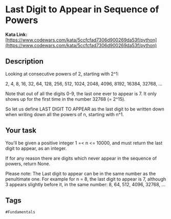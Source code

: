 # Last Digit to Appear in Sequence of Powers

**Kata Link:** [https://www.codewars.com/kata/5ccfcfad7306d900269da53f/python](https://www.codewars.com/kata/5ccfcfad7306d900269da53f/python)

## Description

Looking at consecutive powers of 2, starting with 2^1:

2, 4, 8, 16, 32, 64, 128, 256, 512, 1024, 2048, 4096, 8192, 16384, 32768, ...

Note that out of all the digits 0-9, the last one ever to appear is 7. It only shows up for the first time in the number 32768 (= 2^15).

So let us define LAST DIGIT TO APPEAR as the last digit to be written down when writing down all the powers of n, starting with n^1.

## Your task

You'll be given a positive integer 1 =< n <= 10000, and must return the last digit to appear, as an integer.

If for any reason there are digits which never appear in the sequence of powers, return None.

Please note: The Last digit to appear can be in the same number as the penultimate one. For example for n = 8, the last digit to appear is 7, although 3 appears slightly before it, in the same number: 8, 64, 512, 4096, 32768, ...

## Tags

`#Fundamentals`